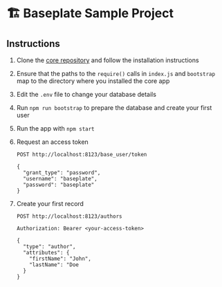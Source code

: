 # 🏗 Baseplate Sample Project

## Instructions

1. Clone the [core repository](https://github.com/baseplatejs/core) and follow the installation instructions

1. Ensure that the paths to the `require()` calls in `index.js` and `bootstrap` map to the directory where you installed the core app

1. Edit the `.env` file to change your database details

1. Run `npm run bootstrap` to prepare the database and create your first user

1. Run the app with `npm start`

1. Request an access token

   ```
   POST http://localhost:8123/base_user/token

   {
     "grant_type": "password",
     "username": "baseplate",
     "password": "baseplate"
   }
   ```

1. Create your first record

   ```
   POST http://localhost:8123/authors

   Authorization: Bearer <your-access-token>

   {
     "type": "author",
     "attributes": {
       "firstName": "John",
       "lastName": "Doe
     }
   }
   ```

